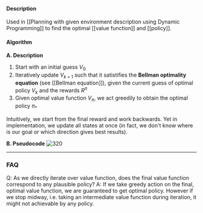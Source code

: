 #### Description
Used in [[Planning with given environment description using Dynamic Programming]] to find the optimal [[value function]] and [[policy]].

#### Algorithm
**A. Description**
1. Start with an initial guess $V_0$
2. Iteratively update $V_{k+1}$ such that it satistifies the **Bellman optimality equation** (see [[Bellman equation]]), given the current guess of optimal policy $V_k$ and the rewards $R^\pi$
3. Given optimal value function $V_\pi$, we act greedily to obtain the optimal policy $\pi_*$

Intuitively, we start from the final reward and work backwards. Yet in implementation, we update all states at once (in fact, we don't know where is our goal or which direction gives best results).

**B. Pseudocode**
![320](ValueIteration.png)

---

### FAQ

Q: As we directly iterate over value function, does the final value function correspond to any plausible policy?
A: If we take greedy action on the final, optimal value function, we are guaranteed to get optimal policy. However if we stop midway, i.e. taking an intermediate value function during iteration, it might not achievable by any policy.